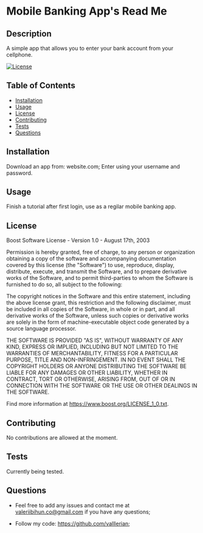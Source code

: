 
<h1>Mobile Banking App's Read Me</h1>
    
## Description 
    
A simple app that allows you to enter your bank account from your cellphone. 

[![License](https://img.shields.io/badge/License-Boost_1.0-lightblue.svg)](https://www.boost.org/LICENSE_1_0.txt)
    
## Table of Contents
- [Installation](#installation)
- [Usage](#usage)
- [License](#license)
- [Contributing](#contributing)
- [Tests](#tests)
- [Questions](#questions)
    
## Installation
    
Download an app from: website.com; Enter using your username and password.
    
## Usage 
    
Finish a tutorial after first login, use as a regilar mobile banking app.
    
## License
    


Boost Software License - Version 1.0 - August 17th, 2003

Permission is hereby granted, free of charge, to any person or organization
obtaining a copy of the software and accompanying documentation covered by
this license (the "Software") to use, reproduce, display, distribute,
execute, and transmit the Software, and to prepare derivative works of the
Software, and to permit third-parties to whom the Software is furnished to
do so, all subject to the following:

The copyright notices in the Software and this entire statement, including
the above license grant, this restriction and the following disclaimer,
must be included in all copies of the Software, in whole or in part, and
all derivative works of the Software, unless such copies or derivative
works are solely in the form of machine-executable object code generated by
a source language processor.

THE SOFTWARE IS PROVIDED "AS IS", WITHOUT WARRANTY OF ANY KIND, EXPRESS OR
IMPLIED, INCLUDING BUT NOT LIMITED TO THE WARRANTIES OF MERCHANTABILITY,
FITNESS FOR A PARTICULAR PURPOSE, TITLE AND NON-INFRINGEMENT. IN NO EVENT
SHALL THE COPYRIGHT HOLDERS OR ANYONE DISTRIBUTING THE SOFTWARE BE LIABLE
FOR ANY DAMAGES OR OTHER LIABILITY, WHETHER IN CONTRACT, TORT OR OTHERWISE,
ARISING FROM, OUT OF OR IN CONNECTION WITH THE SOFTWARE OR THE USE OR OTHER
DEALINGS IN THE SOFTWARE.

Find more information at https://www.boost.org/LICENSE_1_0.txt.
    
## Contributing
    
No contributions are allowed at the moment.
    
## Tests
    
Currently being tested.
    
## Questions
    
- Feel free to add any issues and contact me at valeriibihun.co@gmail.com if you have any questions;

- Follow my code: https://github.com/valllerian;
    
